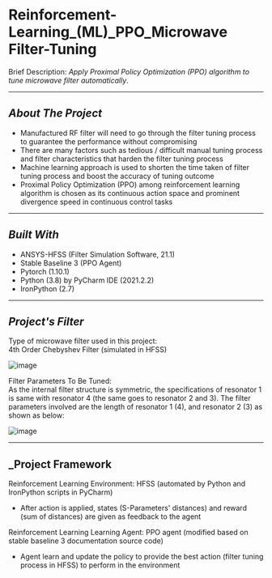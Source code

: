 # Reinforcement-Learning_(ML)_PPO_Microwave Filter-Tuning
Brief Description: _Apply Proximal Policy Optimization (PPO) algorithm to tune microwave filter automatically_.<br />

---


## **_About The Project_**<br />
- Manufactured RF filter will need to go through the filter tuning process to guarantee the performance without compromising
- There are many factors such as tedious / difficult manual tuning process and filter characteristics that harden the filter tuning process
- Machine learning approach is used to shorten the time taken of filter tuning process and boost the accuracy of tuning outcome
- Proximal Policy Optimization (PPO) among reinforcement learning algorithm is chosen as its continuous action space and prominent divergence speed in continuous control tasks

---


## **_Built With_**<br />
- ANSYS-HFSS (Filter Simulation Software, 21.1)
- Stable Baseline 3 (PPO Agent)
- Pytorch (1.10.1)
- Python (3.8) by PyCharm IDE (2021.2.2)
- IronPython (2.7)


---
## **_Project's Filter_**<br />
Type of microwave filter used in this project:<br />
4th Order Chebyshev Filter (simulated in HFSS)

![image](https://user-images.githubusercontent.com/85819871/163743277-a6b01aca-9e78-46f6-b757-9c993da2f295.png)


Filter Parameters To Be Tuned:<br />
As the internal filter structure is symmetric, the specifications of resonator 1 is same with resonator 4 (the same goes to resonator 2 and 3). 
The filter parameters involved are the length of resonator 1 (4), and resonator 2 (3) as shown as below:

![image](https://user-images.githubusercontent.com/85819871/163744956-437fcb52-0f7c-441d-bb73-362e39a1a2c0.png)



--- 


 ## _**Project Framework** <br />
 
 Reinforcement Learning Environment: HFSS (automated by Python and IronPython scripts in PyCharm)
 - After action is applied, states (S-Parameters' distances) and reward (sum of distances) are given as feedback to the agent
 
 Reinforcement Learning Learning Agent: PPO agent (modified based on stable baseline 3 documentation source code)
 - Agent learn and update the policy to provide the best action (filter tuning process in HFSS) to perform in the environment
 


